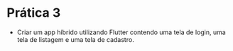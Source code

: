 # Prática 3

- Criar um app híbrido utilizando Flutter contendo uma tela de login, uma tela de listagem e uma tela de cadastro.
